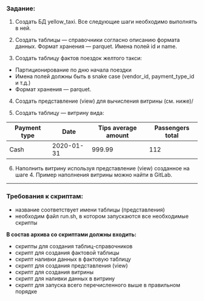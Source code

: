 ### Задание:

1. Создать БД yellow_taxi. Все следующие шаги необходимо выполнять в ней.

2. Создать таблицы — справочники согласно описанию формата данных. Формат хранения — parquet. Имена полей id и name.

3. Создать таблицу фактов поездок желтого такси:

- Партиционирование по дню начала поездки
- Имена полей должны быть в snake case (vendor_id, payment_type_id и т.д.)
- Формат хранения — parquet. 

4. Создать представление (view) для вычисления витрины (см. ниже)/

5. Создать таблицу — витрину вида:

Payment type | Date       | Tips average amount | Passengers total
-------------|------------|---------------------|-----------------
Cash         | 2020-01-31 | 999.99              | 112

6. Наполнить витрину используя представление (view) созданное на шаге 4. Пример наполнения витрины можно найти в GitLab.
---
### Требования к скриптам:

- название соответствует имени таблицы (представления)
- необходим файл run.sh, в котором запускаются все необходимые скрипты

**В состав архива со скриптами должны входить:**

- скрипты для создания таблиц-справочников
- скрипт для создания фактовой таблицы
- скрипт наливки данных в фактовую таблицу
- скрипт для создания представления (view)
- скрипт для создания витрины
- скрипт для наливки данных в витрину
- скрипт для запуска всего перечисленного выше в правильном порядке

